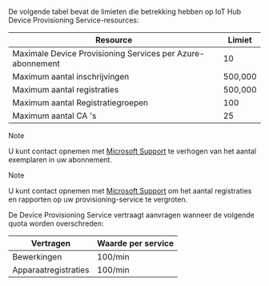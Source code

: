 De volgende tabel bevat de limieten die betrekking hebben op IoT Hub Device Provisioning Service-resources:

| Resource | Limiet |
| --- | --- |
| Maximale Device Provisioning Services per Azure-abonnement | 10 |
| Maximum aantal inschrijvingen | 500,000 |
| Maximum aantal registraties | 500,000 |
| Maximum aantal Registratiegroepen | 100 |
| Maximum aantal CA 's | 25 |

> [!NOTE]
> U kunt contact opnemen met [Microsoft Support](https://azure.microsoft.com/support/options/) te verhogen van het aantal exemplaren in uw abonnement.

> [!NOTE]
> U kunt contact opnemen met [Microsoft Support](https://azure.microsoft.com/support/options/) om het aantal registraties en rapporten op uw provisioning-service te vergroten.

De Device Provisioning Service vertraagt aanvragen wanneer de volgende quota worden overschreden:

| Vertragen | Waarde per service |
| --- | --- |
| Bewerkingen | 100/min |
| Apparaatregistraties | 100/min |
